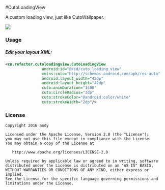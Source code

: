 #CutoLoadingView

A custom loading view, just like CutoWallpaper.

![](https://github.com/andyxialm/CutoLoadingView/blob/master/art/screenshot.gif?raw=true)
### Usage
	
##### Edit your layout XML:

~~~ xml
<cn.refactor.cutoloadingview.CutoLoadingView
                android:id="@+id/cuto_loading_view"
                xmlns:cuto="http://schemas.android.com/apk/res-auto"
                android:layout_width="42dp"
                android:layout_height="42dp"
                cuto:animDuration="1400"
                cuto:circleRadius="3dp"
                cuto:strokeColor="@android:color/white"
                cuto:strokeWidth="2dp"/>
~~~

### License

    Copyright 2016 andy

    Licensed under the Apache License, Version 2.0 (the "License");
    you may not use this file except in compliance with the License.
    You may obtain a copy of the License at

       http://www.apache.org/licenses/LICENSE-2.0

    Unless required by applicable law or agreed to in writing, software
    distributed under the License is distributed on an "AS IS" BASIS,
    WITHOUT WARRANTIES OR CONDITIONS OF ANY KIND, either express or implied.
    See the License for the specific language governing permissions and
    limitations under the License.